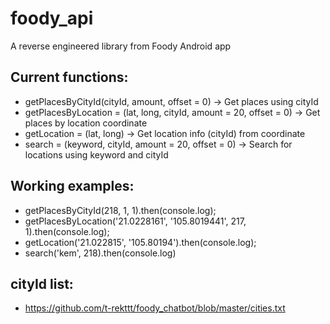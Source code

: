 # foody_api

A reverse engineered library from Foody Android app

## Current functions:
- getPlacesByCityId(cityId, amount, offset = 0) -> Get places using cityId
- getPlacesByLocation = (lat, long, cityId, amount = 20, offset = 0) -> Get places by location coordinate
- getLocation = (lat, long) -> Get location info (cityId) from coordinate
- search = (keyword, cityId, amount = 20, offset = 0) -> Search for locations using keyword and cityId

## Working examples:
- getPlacesByCityId(218, 1, 1).then(console.log);
- getPlacesByLocation('21.0228161', '105.8019441', 217, 1).then(console.log);
- getLocation('21.022815', '105.80194').then(console.log);
- search('kem', 218).then(console.log)

## cityId list:
- https://github.com/t-rekttt/foody_chatbot/blob/master/cities.txt
